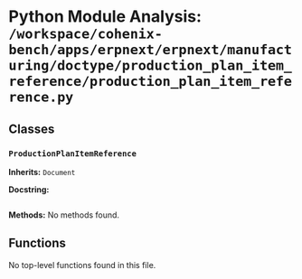 # Python Module Analysis: `/workspace/cohenix-bench/apps/erpnext/erpnext/manufacturing/doctype/production_plan_item_reference/production_plan_item_reference.py`

## Classes

### `ProductionPlanItemReference`
**Inherits:** `Document`


**Docstring:**
```

```

**Methods:**
No methods found.




## Functions

No top-level functions found in this file.
